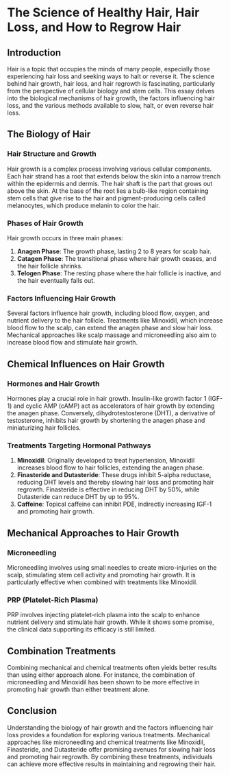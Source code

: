 # The Science of Healthy Hair, Hair Loss, and How to Regrow Hair

## Introduction

Hair is a topic that occupies the minds of many people, especially those experiencing hair loss and seeking ways to halt or reverse it. The science behind hair growth, hair loss, and hair regrowth is fascinating, particularly from the perspective of cellular biology and stem cells. This essay delves into the biological mechanisms of hair growth, the factors influencing hair loss, and the various methods available to slow, halt, or even reverse hair loss.

## The Biology of Hair

### Hair Structure and Growth

Hair growth is a complex process involving various cellular components. Each hair strand has a root that extends below the skin into a narrow trench within the epidermis and dermis. The hair shaft is the part that grows out above the skin. At the base of the root lies a bulb-like region containing stem cells that give rise to the hair and pigment-producing cells called melanocytes, which produce melanin to color the hair.

### Phases of Hair Growth

Hair growth occurs in three main phases:

1. **Anagen Phase**: The growth phase, lasting 2 to 8 years for scalp hair.
2. **Catagen Phase**: The transitional phase where hair growth ceases, and the hair follicle shrinks.
3. **Telogen Phase**: The resting phase where the hair follicle is inactive, and the hair eventually falls out.

### Factors Influencing Hair Growth

Several factors influence hair growth, including blood flow, oxygen, and nutrient delivery to the hair follicle. Treatments like Minoxidil, which increase blood flow to the scalp, can extend the anagen phase and slow hair loss. Mechanical approaches like scalp massage and microneedling also aim to increase blood flow and stimulate hair growth.

## Chemical Influences on Hair Growth

### Hormones and Hair Growth

Hormones play a crucial role in hair growth. Insulin-like growth factor 1 (IGF-1) and cyclic AMP (cAMP) act as accelerators of hair growth by extending the anagen phase. Conversely, dihydrotestosterone (DHT), a derivative of testosterone, inhibits hair growth by shortening the anagen phase and miniaturizing hair follicles.

### Treatments Targeting Hormonal Pathways

1. **Minoxidil**: Originally developed to treat hypertension, Minoxidil increases blood flow to hair follicles, extending the anagen phase.
2. **Finasteride and Dutasteride**: These drugs inhibit 5-alpha reductase, reducing DHT levels and thereby slowing hair loss and promoting hair regrowth. Finasteride is effective in reducing DHT by 50%, while Dutasteride can reduce DHT by up to 95%.
3. **Caffeine**: Topical caffeine can inhibit PDE, indirectly increasing IGF-1 and promoting hair growth.

## Mechanical Approaches to Hair Growth

### Microneedling

Microneedling involves using small needles to create micro-injuries on the scalp, stimulating stem cell activity and promoting hair growth. It is particularly effective when combined with treatments like Minoxidil.

### PRP (Platelet-Rich Plasma)

PRP involves injecting platelet-rich plasma into the scalp to enhance nutrient delivery and stimulate hair growth. While it shows some promise, the clinical data supporting its efficacy is still limited.

## Combination Treatments

Combining mechanical and chemical treatments often yields better results than using either approach alone. For instance, the combination of microneedling and Minoxidil has been shown to be more effective in promoting hair growth than either treatment alone.

## Conclusion

Understanding the biology of hair growth and the factors influencing hair loss provides a foundation for exploring various treatments. Mechanical approaches like microneedling and chemical treatments like Minoxidil, Finasteride, and Dutasteride offer promising avenues for slowing hair loss and promoting hair regrowth. By combining these treatments, individuals can achieve more effective results in maintaining and regrowing their hair.